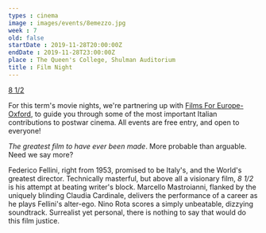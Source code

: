 ```yaml
---
types : cinema
image : images/events/8emezzo.jpg
week : 7
old: false
startDate : 2019-11-28T20:00:00Z
endDate : 2019-11-28T23:00:00Z
place : The Queen's College, Shulman Auditorium
title : Film Night
---
```


[8 1/2](https://en.wikipedia.org/wiki/8%C2%BD)

For this term's movie nights, we're partnering up with [Films For Europe-Oxford](https://www.facebook.com/FilmsForEurope/?__xts__%5B0%5D=68.ARC2lbcFqkbEBbWdUQNPh2u5qmUZg8dL4YYFHd9mQk73nBPmYfJzfeLQdWBpjFvw8i4n19pGiX5CgV4tVkfE0B6WcGaFGpAAItj7QGfNcqvE34kSOQDUGBvKTidIuyr2PBZ3U17WvVbg5q7vbVllU4uSuY1MkUSCfr2BwuzxOtKtJVPsAYMhMzis0HQjgl4bKBtF6dDd8yHZGuYCqz-t1B8sxKJrxy2IQgp7r_pVI6R4LP5qlHojmWkc7QSOD_Ht40hvRutScWlrEWt2Zv3p_8NlYH9cd0yaLQR9pcV99yB9r61fzsEYFCWSHnQ0J2HB2vNPkOBVr9xrnWBPdW5kvDc&eid=ARBCZpFjS1Vc0zhLqo_noZZjtBzM0R9sC9XW0sbKSQVx7-IV9awT7yaREtA2RjPq8E_iXt_o7lXM6m2l), to guide you through some of the most important Italian contributions to postwar cinema. All events are free entry, and open to everyone!

_The greatest film to have ever been made_. More probable than arguable. Need we say more?

Federico Fellini, right from 1953, promised to be Italy's, and the World's greatest director. Technically masterful, but above all a visionary film, _8 1/2_ is his attempt at beating writer's block. Marcello Mastroianni, flanked by the uniquely blinding Claudia Cardinale, delivers the performance of a career as he plays Fellini's alter-ego. Nino Rota scores a simply unbeatable, dizzying soundtrack. Surrealist yet personal, there is nothing to say that would do this film justice. 

